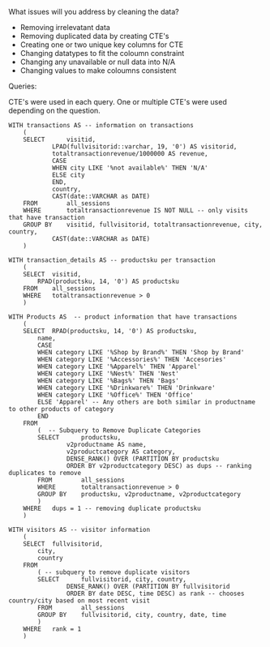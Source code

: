What issues will you address by cleaning the data?

- Removing irrelevatant data
- Removing duplicated data by creating CTE's
- Creating one or two unique key columns for CTE
- Changing datatypes to fit the coloumn constraint
- Changing any unavailable or null data into N/A
- Changing values to make coloumns consistent

Queries:

CTE's were used in each query. One or multiple CTE's were used depending on the question.

```
WITH transactions AS -- information on transactions
	(
	SELECT		visitid,
			LPAD(fullvisitorid::varchar, 19, '0') AS visitorid,
			totaltransactionrevenue/1000000 AS revenue,
			CASE 
			WHEN city LIKE '%not available%' THEN 'N/A'
			ELSE city
			END,
			country,
			CAST(date::VARCHAR as DATE)
	FROM  		all_sessions
	WHERE   	totaltransactionrevenue IS NOT NULL -- only visits that have transaction
	GROUP BY	visitid, fullvisitorid, totaltransactionrevenue, city, country,
			CAST(date::VARCHAR as DATE)
	)
```

```
WITH transaction_details AS -- productsku per transaction
	(
	SELECT	visitid,
		RPAD(productsku, 14, '0') AS productsku
	FROM   	all_sessions
	WHERE	totaltransactionrevenue > 0
	)
```

```
WITH Products AS  -- product information that have transactions
	(
	SELECT	RPAD(productsku, 14, '0') AS productsku,
		name,
		CASE
		WHEN category LIKE '%Shop by Brand%' THEN 'Shop by Brand'
		WHEN category LIKE '%Accessories%' THEN 'Accesories'
		WHEN category LIKE '%Apparel%' THEN 'Apparel'
		WHEN category LIKE '%Nest%' THEN 'Nest'
		WHEN category LIKE '%Bags%' THEN 'Bags'
		WHEN category LIKE '%Drinkware%' THEN 'Drinkware'
		WHEN category LIKE '%Office%' THEN 'Office'
		ELSE 'Apparel' -- Any others are both similar in productname to other products of category
		END
	FROM
		(  -- Subquery to Remove Duplicate Categories
		SELECT		productsku,
				v2productname AS name,
				v2productcategory AS category,
				DENSE_RANK() OVER (PARTITION BY productsku
				ORDER BY v2productcategory DESC) as dups -- ranking duplicates to remove
		FROM    	all_sessions
		WHERE   	totaltransactionrevenue > 0
		GROUP BY	productsku, v2productname, v2productcategory
		)
	WHERE	dups = 1 -- removing duplicate productsku
	)
```

```
WITH visitors AS -- visitor information 
	(
	SELECT	fullvisitorid,
		city,
		country
	FROM
		( -- subquery to remove duplicate visitors
		SELECT		fullvisitorid, city, country,
				DENSE_RANK() OVER (PARTITION BY fullvisitorid
				ORDER BY date DESC, time DESC) as rank -- chooses country/city based on most recent visit
		FROM		all_sessions
		GROUP BY	fullvisitorid, city, country, date, time
		)
	WHERE	rank = 1
	)
```












